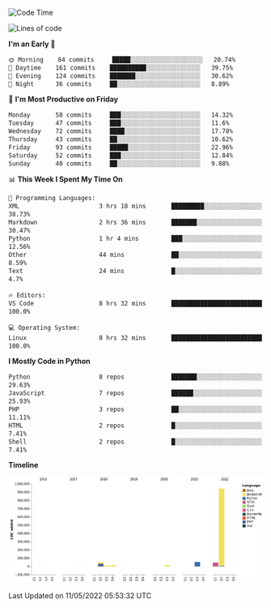 <!--START_SECTION:waka-->
![Code Time](http://img.shields.io/badge/Code%20Time-0-blue)

![Lines of code](https://img.shields.io/badge/From%20Hello%20World%20I%27ve%20Written-1%20Million%20lines%20of%20code-blue)

**I'm an Early 🐤** 

```text
🌞 Morning    84 commits     █████░░░░░░░░░░░░░░░░░░░░   20.74% 
🌆 Daytime    161 commits    ██████████░░░░░░░░░░░░░░░   39.75% 
🌃 Evening    124 commits    ███████░░░░░░░░░░░░░░░░░░   30.62% 
🌙 Night      36 commits     ██░░░░░░░░░░░░░░░░░░░░░░░   8.89%

```
📅 **I'm Most Productive on Friday** 

```text
Monday       58 commits     ███░░░░░░░░░░░░░░░░░░░░░░   14.32% 
Tuesday      47 commits     ███░░░░░░░░░░░░░░░░░░░░░░   11.6% 
Wednesday    72 commits     ████░░░░░░░░░░░░░░░░░░░░░   17.78% 
Thursday     43 commits     ██░░░░░░░░░░░░░░░░░░░░░░░   10.62% 
Friday       93 commits     █████░░░░░░░░░░░░░░░░░░░░   22.96% 
Saturday     52 commits     ███░░░░░░░░░░░░░░░░░░░░░░   12.84% 
Sunday       40 commits     ██░░░░░░░░░░░░░░░░░░░░░░░   9.88%

```


📊 **This Week I Spent My Time On** 

```text
💬 Programming Languages: 
XML                      3 hrs 18 mins       █████████░░░░░░░░░░░░░░░░   38.73% 
Markdown                 2 hrs 36 mins       ███████░░░░░░░░░░░░░░░░░░   30.47% 
Python                   1 hr 4 mins         ███░░░░░░░░░░░░░░░░░░░░░░   12.56% 
Other                    44 mins             ██░░░░░░░░░░░░░░░░░░░░░░░   8.59% 
Text                     24 mins             █░░░░░░░░░░░░░░░░░░░░░░░░   4.7%

🔥 Editors: 
VS Code                  8 hrs 32 mins       █████████████████████████   100.0%

💻 Operating System: 
Linux                    8 hrs 32 mins       █████████████████████████   100.0%

```

**I Mostly Code in Python** 

```text
Python                   8 repos             ███████░░░░░░░░░░░░░░░░░░   29.63% 
JavaScript               7 repos             ██████░░░░░░░░░░░░░░░░░░░   25.93% 
PHP                      3 repos             ██░░░░░░░░░░░░░░░░░░░░░░░   11.11% 
HTML                     2 repos             █░░░░░░░░░░░░░░░░░░░░░░░░   7.41% 
Shell                    2 repos             █░░░░░░░░░░░░░░░░░░░░░░░░   7.41%

```


**Timeline**

![Chart not found](https://raw.githubusercontent.com/telesoho/telesoho/master/charts/bar_graph.png) 


 Last Updated on 11/05/2022 05:53:32 UTC
<!--END_SECTION:waka-->


<!--
**telesoho/telesoho** is a ✨ _special_ ✨ repository because its `README.md` (this file) appears on your GitHub profile.

Here are some ideas to get you started:

- 🔭 I’m currently working on ...
- 🌱 I’m currently learning ...
- 👯 I’m looking to collaborate on ...
- 🤔 I’m looking for help with ...
- 💬 Ask me about ...
- 📫 How to reach me: ...
- 😄 Pronouns: ...
- ⚡ Fun fact: ...
-->
